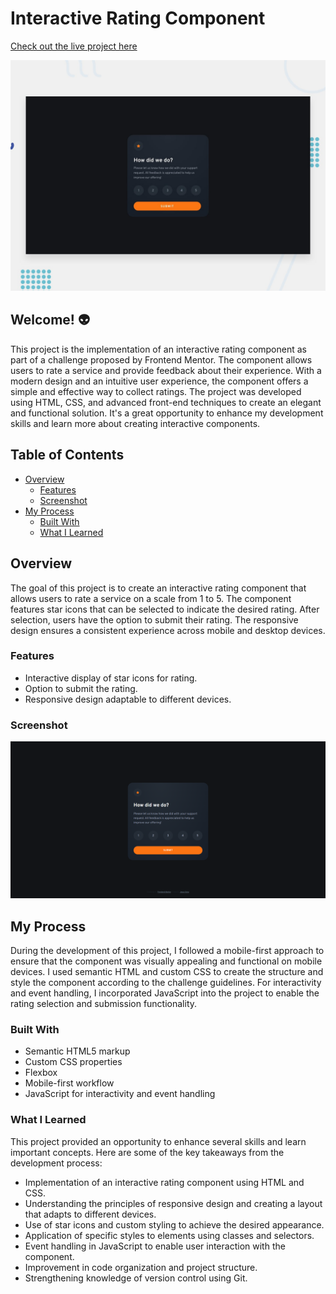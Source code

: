 # Interactive Rating Component

[Check out the live project here]([https://your-project-link](https://senajesus.github.io/interactive-rating-frontend/))

![Design preview for the interactive rating component coding challenge](./design/desktop-preview.jpg)

## Welcome! 👽

This project is the implementation of an interactive rating component as part of a challenge proposed by Frontend Mentor. The component allows users to rate a service and provide feedback about their experience. With a modern design and an intuitive user experience, the component offers a simple and effective way to collect ratings. The project was developed using HTML, CSS, and advanced front-end techniques to create an elegant and functional solution. It's a great opportunity to enhance my development skills and learn more about creating interactive components.

## Table of Contents

- [Overview](#overview)
  - [Features](#features)
  - [Screenshot](#screenshot)
- [My Process](#my-process)
  - [Built With](#built-with)
  - [What I Learned](#what-i-learned)

## Overview

The goal of this project is to create an interactive rating component that allows users to rate a service on a scale from 1 to 5. The component features star icons that can be selected to indicate the desired rating. After selection, users have the option to submit their rating. The responsive design ensures a consistent experience across mobile and desktop devices.

### Features

- Interactive display of star icons for rating.
- Option to submit the rating.
- Responsive design adaptable to different devices.

### Screenshot

![Project screenshot](./design/screenshot.png)

## My Process

During the development of this project, I followed a mobile-first approach to ensure that the component was visually appealing and functional on mobile devices. I used semantic HTML and custom CSS to create the structure and style the component according to the challenge guidelines. For interactivity and event handling, I incorporated JavaScript into the project to enable the rating selection and submission functionality.

### Built With

- Semantic HTML5 markup
- Custom CSS properties
- Flexbox
- Mobile-first workflow
- JavaScript for interactivity and event handling

### What I Learned

This project provided an opportunity to enhance several skills and learn important concepts. Here are some of the key takeaways from the development process:

- Implementation of an interactive rating component using HTML and CSS.
- Understanding the principles of responsive design and creating a layout that adapts to different devices.
- Use of star icons and custom styling to achieve the desired appearance.
- Application of specific styles to elements using classes and selectors.
- Event handling in JavaScript to enable user interaction with the component.
- Improvement in code organization and project structure.
- Strengthening knowledge of version control using Git.
